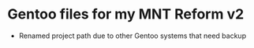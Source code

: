 
# Gentoo files for my MNT Reform v2

- Renamed project path due to other Gentoo systems that need backup
